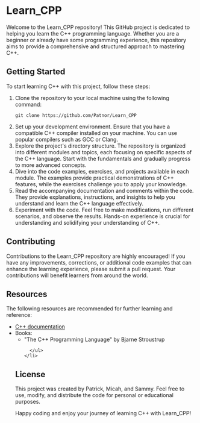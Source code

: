 <h1>Learn_CPP</h1>
  <p>Welcome to the Learn_CPP repository! This GitHub project is dedicated to helping you learn the C++ programming language. Whether you are a beginner or already have some programming experience, this repository aims to provide a comprehensive and structured approach to mastering C++.</p>
  <h2>Getting Started</h2>
  <p>To start learning C++ with this project, follow these steps:</p>
  <ol>
    <li>Clone the repository to your local machine using the following command:</li>
    <pre><code>git clone https://github.com/Patnor/Learn_CPP</code></pre>
    <li>Set up your development environment. Ensure that you have a compatible C++ compiler installed on your machine. You can use popular compilers such as GCC or Clang.</li>
    <li>Explore the project's directory structure. The repository is organized into different modules and topics, each focusing on specific aspects of the C++ language. Start with the fundamentals and gradually progress to more advanced concepts.</li>
    <li>Dive into the code examples, exercises, and projects available in each module. The examples provide practical demonstrations of C++ features, while the exercises challenge you to apply your knowledge.</li>
    <li>Read the accompanying documentation and comments within the code. They provide explanations, instructions, and insights to help you understand and learn the C++ language effectively.</li>
    <li>Experiment with the code. Feel free to make modifications, run different scenarios, and observe the results. Hands-on experience is crucial for understanding and solidifying your understanding of C++.</li>
  </ol>
  <h2>Contributing</h2>
  <p>Contributions to the Learn_CPP repository are highly encouraged! If you have any improvements, corrections, or additional code examples that can enhance the learning experience, please submit a pull request. Your contributions will benefit learners from around the world.</p>
  <h2>Resources</h2>
  <p>The following resources are recommended for further learning and reference:</p>
  <ul>
    <li><a href="https://en.cppreference.com/w/">C++ documentation</a></li>
    <li>Books:
      <ul>
        <li>"The C++ Programming Language" by Bjarne Stroustrup</li>
        
      </ul>
    </li>
  </ul>
  <h2>License</h2>
  <p>This project was created by Patrick, Micah, and Sammy. Feel free to use, modify, and distribute the code for personal or educational purposes.</p>
  <p>Happy coding and enjoy your journey of learning C++ with Learn_CPP!</p>
